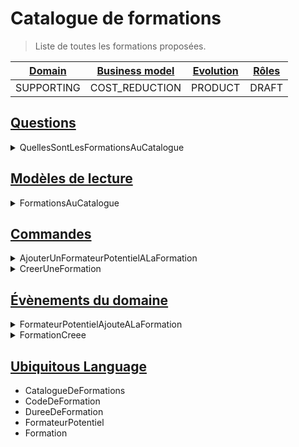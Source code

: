 # Catalogue de formations

> Liste de toutes les formations proposées.

| [Domain][strategic_classification] | [Business model][strategic_classification] | [Evolution][strategic_classification] | [Rôles][domain_roles] |
|------------------------------------|--------------------------------------------|---------------------------------------|-----------------------|
| SUPPORTING                       | COST_REDUCTION                        | PRODUCT                       | DRAFT  |

## [Questions][cqrs]

<details>
<summary>QuellesSontLesFormationsAuCatalogue</summary>


```ts
export default class QuellesSontLesFormationsAuCatalogue implements Question {
  public readonly nom = 'QUELLES_SONT_LES_FORMATIONS_AU_CATALOGUE'
}
```



</details>

## [Modèles de lecture][read_model]

<details>
<summary>FormationsAuCatalogue</summary>


```ts
export default interface FormationsAuCatalogue extends ModeleDeLecture, Array<string> {
}
```



</details>

## [Commandes][command]

<details>
<summary>AjouterUnFormateurPotentielALaFormation</summary>


```ts
export default class AjouterUnFormateurPotentielALaFormation implements Commande {
  public readonly nom = 'AJOUTER_UN_FORMATEUR_POTENTIEL_A_LA_FORMATION'

  constructor(
    public readonly emailFormateurPotentiel: string,
    public readonly codeFormation: string
  ) {
  }
}
```



</details>
<details>
<summary>CreerUneFormation</summary>


```ts
export default class CreerUneFormation implements Commande {
  public readonly nom: string = 'CREER_UNE_FORMATION'

  constructor(
    public readonly code: string,
    public readonly dureeEnHeures: number
  ) {
  }
}
```



</details>

## [Évènements du domaine][domain_event]

<details>
<summary>FormateurPotentielAjouteALaFormation</summary>


```ts
export class FormateurPotentielAjouteALaFormation implements EvenementDuDomaine {
  public readonly nom = 'FORMATEUR_POTENTIEL_AJOUTE_A_LA_FORMATION'

  constructor(
    public readonly idFormateurPotentiel: string,
    public readonly codeFormation: string
  ) {
  }
}
```



</details>
<details>
<summary>FormationCreee</summary>


```ts
export default class FormationCreee implements EvenementDuDomaine {
  public readonly nom = 'FORMATION_CREEE'

  constructor(
    public readonly codeFormation: string,
    public readonly dureeEnHeures: number
  ) {
  }
}
```



</details>

## [Ubiquitous Language][ubiquitous_language]

- CatalogueDeFormations
- CodeDeFormation
- DureeDeFormation
- FormateurPotentiel
- Formation

[strategic_classification]: https://github.com/ddd-crew/bounded-context-canvas#strategic-classification
[cqrs]: https://www.martinfowler.com/bliki/CQRS.html
[read_model]: https://matthiasnoback.nl/2018/01/simple-cqrs-reduce-coupling-allow-the-model-to-evolve/
[domain_roles]: https://github.com/ddd-crew/bounded-context-canvas#domain-roles
[command]: https://refactoring.guru/design-patterns/command
[domain_event]: https://www.martinfowler.com/eaaDev/DomainEvent.html
[ubiquitous_language]: https://github.com/ddd-crew/bounded-context-canvas#ubiquitous-language
